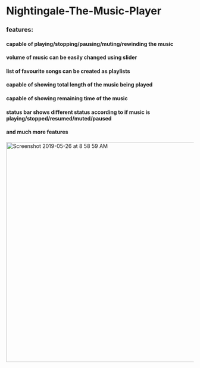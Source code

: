# Nightingale-The-Music-Player
### features:
#### capable of playing/stopping/pausing/muting/rewinding the music
#### volume of music can be easily changed using slider
#### list of favourite songs can be created as playlists
#### capable of showing total length of the music being played 
#### capable of showing remaining time of the music
#### status bar shows different status according to if music is playing/stopped/resumed/muted/paused
#### and much more features

<img width="590" alt="Screenshot 2019-05-26 at 8 58 59 AM" src="https://user-images.githubusercontent.com/42070734/58377016-5c7c1080-7f95-11e9-8363-0b2e0f32d93c.png">
